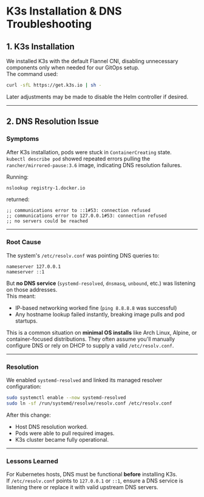 # K3s Installation & DNS Troubleshooting

## 1. K3s Installation
We installed K3s with the default Flannel CNI, disabling unnecessary components only when needed for our GitOps setup.  
The command used:
```bash
curl -sfL https://get.k3s.io | sh -
```
Later adjustments may be made to disable the Helm controller if desired.

---

## 2. DNS Resolution Issue

### Symptoms
After K3s installation, pods were stuck in `ContainerCreating` state.  
`kubectl describe pod` showed repeated errors pulling the `rancher/mirrored-pause:3.6` image, indicating DNS resolution failures.

Running:
```bash
nslookup registry-1.docker.io
```
returned:
```
;; communications error to ::1#53: connection refused
;; communications error to 127.0.0.1#53: connection refused
;; no servers could be reached
```

---

### Root Cause
The system's `/etc/resolv.conf` was pointing DNS queries to:
```
nameserver 127.0.0.1
nameserver ::1
```
But **no DNS service** (`systemd-resolved`, `dnsmasq`, `unbound`, etc.) was listening on those addresses.  
This meant:
- IP-based networking worked fine (`ping 8.8.8.8` was successful)
- Any hostname lookup failed instantly, breaking image pulls and pod startups.

This is a common situation on **minimal OS installs** like Arch Linux, Alpine, or container-focused distributions. They often assume you'll manually configure DNS or rely on DHCP to supply a valid `/etc/resolv.conf`.

---

### Resolution
We enabled `systemd-resolved` and linked its managed resolver configuration:
```bash
sudo systemctl enable --now systemd-resolved
sudo ln -sf /run/systemd/resolve/resolv.conf /etc/resolv.conf
```
After this change:
- Host DNS resolution worked.
- Pods were able to pull required images.
- K3s cluster became fully operational.

---

### Lessons Learned
For Kubernetes hosts, DNS must be functional **before** installing K3s.  
If `/etc/resolv.conf` points to `127.0.0.1` or `::1`, ensure a DNS service is listening there or replace it with valid upstream DNS servers.

